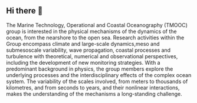 ## Hi there 👋

The Marine Technology, Operational and Coastal Oceanography (TMOOC) group is interested in the physical mechanisms of the dynamics of the ocean, from the nearshore to the open sea. Research activities within the Group encompass climate and large-scale dynamics,meso and submesoscale variability, wave propagation, coastal processes and turbulence with theoretical, numerical and observational perspectives, including the development of new monitoring strategies. With a predominant background in physics, the group members explore the underlying processes and the interdisciplinary effects of the complex ocean system. The variability of the scales involved, from meters to thousands of kilometres, and from seconds to years, and their nonlinear interactions, makes the understanding of the mechanisms a long-standing challenge.
<!--

**Here are some ideas to get you started:**

🙋‍♀️ A short introduction - what is your organization all about?
🌈 Contribution guidelines - how can the community get involved?
👩‍💻 Useful resources - where can the community find your docs? Is there anything else the community should know?
🍿 Fun facts - what does your team eat for breakfast?
🧙 Remember, you can do mighty things with the power of [Markdown](https://docs.github.com/github/writing-on-github/getting-started-with-writing-and-formatting-on-github/basic-writing-and-formatting-syntax)
-->
